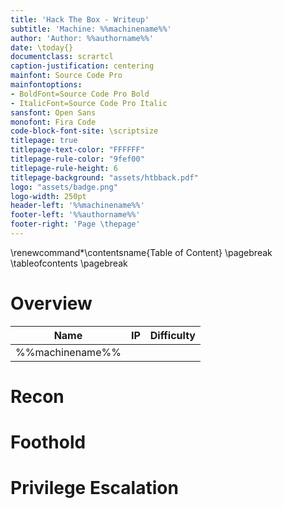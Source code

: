 ```yaml
---
title: 'Hack The Box - Writeup'
subtitle: 'Machine: %%machinename%%'
author: 'Author: %%authorname%%'
date: \today{}
documentclass: scrartcl
caption-justification: centering
mainfont: Source Code Pro
mainfontoptions:
- BoldFont=Source Code Pro Bold
- ItalicFont=Source Code Pro Italic
sansfont: Open Sans
monofont: Fira Code
code-block-font-site: \scriptsize
titlepage: true
titlepage-text-color: "FFFFFF"
titlepage-rule-color: "9fef00"
titlepage-rule-height: 6
titlepage-background: "assets/htbback.pdf"
logo: "assets/badge.png"
logo-width: 250pt
header-left: '%%machinename%%'
footer-left: '%%authorname%%'
footer-right: 'Page \thepage'
---
```


<!-- Latex foo -->
\renewcommand*\contentsname{Table of Content}
\pagebreak
\tableofcontents
\pagebreak
<!-- Latex foo ends -->

# Overview
| Name | IP | Difficulty |
| --- | --- | --- |
| %%machinename%% | | |

# Recon

# Foothold

# Privilege Escalation
